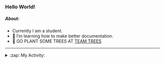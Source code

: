 ### Hello World!

##### About:
- Currently I am a student.
- 🌱 I’m learning how to make better documentation.
- 🌱 GO PLANT SOME TREES AT [TEAM TREES](https://teamtrees.org/)

---
<details>
  <summary>:zap: My Activity:</summary>
  
<!--START_SECTION:waka-->
![Code Time](http://img.shields.io/badge/Code%20Time-1%2C080%20hrs%2059%20mins-blue)

**I'm a Night 🦉** 

```text
🌞 Morning                1303 commits        ██░░░░░░░░░░░░░░░░░░░░░░░   09.16 % 
🌆 Daytime                4868 commits        █████████░░░░░░░░░░░░░░░░   34.23 % 
🌃 Evening                4181 commits        ███████░░░░░░░░░░░░░░░░░░   29.40 % 
🌙 Night                  3869 commits        ███████░░░░░░░░░░░░░░░░░░   27.21 % 
```
📅 **I'm Most Productive on Wednesday** 

```text
Monday                   2179 commits        ████░░░░░░░░░░░░░░░░░░░░░   15.32 % 
Tuesday                  1740 commits        ███░░░░░░░░░░░░░░░░░░░░░░   12.24 % 
Wednesday                3243 commits        ██████░░░░░░░░░░░░░░░░░░░   22.80 % 
Thursday                 1821 commits        ███░░░░░░░░░░░░░░░░░░░░░░   12.81 % 
Friday                   1402 commits        ██░░░░░░░░░░░░░░░░░░░░░░░   09.86 % 
Saturday                 1314 commits        ██░░░░░░░░░░░░░░░░░░░░░░░   09.24 % 
Sunday                   2522 commits        ████░░░░░░░░░░░░░░░░░░░░░   17.73 % 
```


📊 **This Week I Spent My Time On** 

```text
🔥 Editors: 
VS Code                  10 hrs 12 mins      █████████████████████████   100.00 % 

🐱‍💻 Projects: 
CSF22                    6 hrs 32 mins       ████████████████░░░░░░░░░   64.00 % 
praise                   3 hrs 35 mins       █████████░░░░░░░░░░░░░░░░   35.14 % 
os-lab                   5 mins              ░░░░░░░░░░░░░░░░░░░░░░░░░   00.86 % 
```


 Last Updated on 30/03/2023 16:08:20 UTC
<!--END_SECTION:waka-->
</details>
